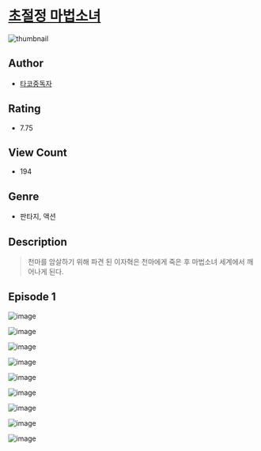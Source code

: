 # [초절정 마법소녀](https://comic.naver.com/challenge/list?titleId=810792)
![thumbnail](https://image-comic.pstatic.net/user_contents_data/challenge_comic/2023/05/24/upload_7076621983834989409_480x623.jpeg)

## Author
- [타코중독자](https://comic.naver.com/artistTitle?id=367066)

## Rating
- 7.75

## View Count
- 194

## Genre
- 판타지, 액션

## Description
> 천마를 암살하기 위해 파견 된 이자혁은 천마에게 죽은 후 마법소녀 세계에서 깨어나게 된다.


## Episode 1
![image](https://image-comic.pstatic.net/user_contents_data/challenge_comic/2023/05/24/367066/upload_7305455632880448357.jpeg)

![image](https://image-comic.pstatic.net/user_contents_data/challenge_comic/2023/05/24/367066/upload_7090132988123636785.jpeg)

![image](https://image-comic.pstatic.net/user_contents_data/challenge_comic/2023/05/24/367066/upload_7005120737566733367.jpeg)

![image](https://image-comic.pstatic.net/user_contents_data/challenge_comic/2023/05/24/367066/upload_3918802619282633825.jpeg)

![image](https://image-comic.pstatic.net/user_contents_data/challenge_comic/2023/05/24/367066/upload_7221069245880414261.jpeg)

![image](https://image-comic.pstatic.net/user_contents_data/challenge_comic/2023/05/24/367066/upload_4135764816351736677.jpeg)

![image](https://image-comic.pstatic.net/user_contents_data/challenge_comic/2023/05/24/367066/upload_3617008654873016121.jpeg)

![image](https://image-comic.pstatic.net/user_contents_data/challenge_comic/2023/05/24/367066/upload_3703143498869127011.jpeg)

![image](https://image-comic.pstatic.net/user_contents_data/challenge_comic/2023/05/24/367066/upload_3847535750167999283.jpeg)
